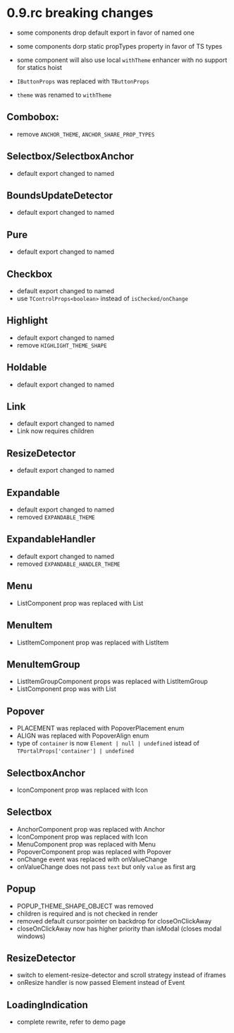 # 0.9.rc breaking changes
- some components drop default export in favor of named one
- some components dorp static propTypes property in favor of TS types
- some component will also use local `withTheme` enhancer with no support for statics hoist

- `IButtonProps` was replaced with `TButtonProps`
- `theme` was renamed to `withTheme`

## Combobox:
- remove `ANCHOR_THEME`, `ANCHOR_SHARE_PROP_TYPES`

## Selectbox/SelectboxAnchor
- default export changed to named

## BoundsUpdateDetector
- default export changed to named

## Pure
- default export changed to named

## Checkbox
- default export changed to named
- use `TControlProps<boolean>` instead of `isChecked/onChange`

## Highlight
- default export changed to named
- remove `HIGHLIGHT_THEME_SHAPE`

## Holdable
- default export changed to named

## Link
- default export changed to named
- Link now requires children

## ResizeDetector
- default export changed to named

## Expandable
- default export changed to named
- removed `EXPANDABLE_THEME`

## ExpandableHandler
- default export changed to named
- removed `EXPANDABLE_HANDLER_THEME`

## Menu
- ListComponent prop was replaced with List

## MenuItem
- ListItemComponent prop was replaced with ListItem

## MenuItemGroup
- ListItemGroupComponent props was replaced with ListItemGroup
- ListComponent prop was with List

## Popover
- PLACEMENT was replaced with PopoverPlacement enum
- ALIGN was replaced with PopoverAlign enum
- type of `container` is now `Element | null | undefined` istead of `TPortalProps['container'] | undefined`

## SelectboxAnchor
- IconComponent prop was replaced with Icon

## Selectbox
- AnchorComponent prop was replaced with Anchor
- IconComponent prop was replaced with Icon
- MenuComponent prop was replaced with Menu
- PopoverComponent prop was replaced with Popover
- onChange event was replaced with onValueChange
- onValueChange does not pass `text` but only `value` as first arg

## Popup
- POPUP_THEME_SHAPE_OBJECT was removed
- children is required and is not checked in render
- removed default cursor:pointer on backdrop for closeOnClickAway
- closeOnClickAway now has higher priority than isModal (closes modal windows)

## ResizeDetector
- switch to element-resize-detector and scroll strategy instead of iframes
- onResize handler is now passed Element instead of Event

## LoadingIndication
- complete rewrite, refer to demo page